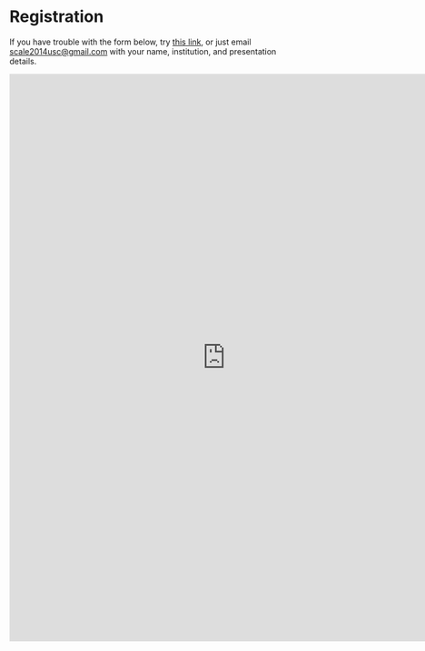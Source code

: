 # Registration

If you have trouble with the form below, try
[this link](https://docs.google.com/forms/d/1iHab0cZdJmVOGRlg1awatJys8_unmMaHeV6BWmYTRTw/viewform),
or just email <a href="mailto:scale2014usc@gmail.com">scale2014usc@gmail.com</a> with your name, institution, and presentation details.

<iframe src="https://docs.google.com/forms/d/1iHab0cZdJmVOGRlg1awatJys8_unmMaHeV6BWmYTRTw/viewform?embedded=true" width="760" height="1000" frameborder="0" marginheight="0" marginwidth="0">Loading...</iframe>

